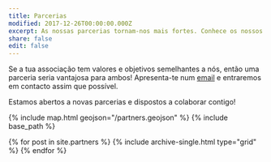```yaml
---
title: Parcerias
modified: 2017-12-26T00:00:00.000Z
excerpt: As nossas parcerias tornam-nos mais fortes. Conhece os nossos parceiros!
share: false
edit: false
---
```

Se a tua associação tem valores e objetivos semelhantes a nós, então uma parceria seria vantajosa para ambos! Apresenta-te num [email](contact@portugal.beta-europe.org) e entraremos em contacto assim que possível.

Estamos abertos a novas parcerias e dispostos a colaborar contigo!

{% include map.html geojson="/partners.geojson" %}
{% include base_path %}
<div class="grid__wrapper grid__partners">
{% for post in site.partners %}
{% include archive-single.html type="grid" %}
{% endfor %}
</div>
